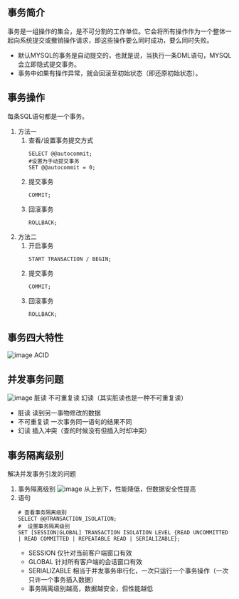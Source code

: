 ## 事务简介
事务是一组操作的集合，是不可分割的工作单位。它会将所有操作作为一个整体一起向系统提交或撤销操作请求，即这些操作要么同时成功，要么同时失败。
- 默认MYSQL的事务是自动提交的，也就是说，当执行一条DML语句，MYSQL会立即隐式提交事务。
- 事务中如果有操作异常，就会回滚至初始状态（即还原初始状态）。
## 事务操作
每条SQL语句都是一个事务。
1. 方法一
   1. 查看/设置事务提交方式
      ```
      SELECT @@autocommit;
      #设置为手动提交事务
      SET @@autocommit = 0;
      ```
   2. 提交事务
      ```
      COMMIT;
      ```
   3. 回滚事务
      ```
      ROLLBACK;
      ```
2. 方法二
   1. 开启事务
      ```
      START TRANSACTION / BEGIN;
      ```
   2. 提交事务
      ```
      COMMIT;
      ```
   3. 回滚事务
      ```
      ROLLBACK;
      ```
## 事务四大特性
![image](https://github.com/user-attachments/assets/39adfd5a-97c7-4d85-a3e5-1b9d958beda0)
ACID
## 并发事务问题
![image](https://github.com/user-attachments/assets/93bf62f8-f643-453b-85cf-a31356e37c2a)
脏读 不可重复读 幻读（其实脏读也是一种不可重复读）
- 脏读 读到另一事物修改的数据
- 不可重复读 一次事务同一语句的结果不同
- 幻读 插入冲突（查的时候没有但插入时却冲突）
## 事务隔离级别
解决并发事务引发的问题
1. 事务隔离级别
   ![image](https://github.com/user-attachments/assets/5183d614-085d-45a1-a110-cac4cb374c7b)
   从上到下，性能降低，但数据安全性提高
2. 语句
   ```
   # 查看事务隔离级别
   SELECT @@TRANSACTION_ISOLATION;
   #  设置事务隔离级别
   SET [SESSION|GLOBAL] TRANSACTION ISOLATION LEVEL {READ UNCOMMITTED | READ COMMITTED | REPEATABLE READ | SERIALIZABLE};
   ```
   - SESSION 仅针对当前客户端窗口有效
   - GLOBAL 针对所有客户端的会话窗口有效
   - SERIALIZABLE 相当于并发事务串行化，一次只运行一个事务操作（一次只许一个事务插入数据）
   - 事务隔离级别越高，数据越安全，但性能越低
 

